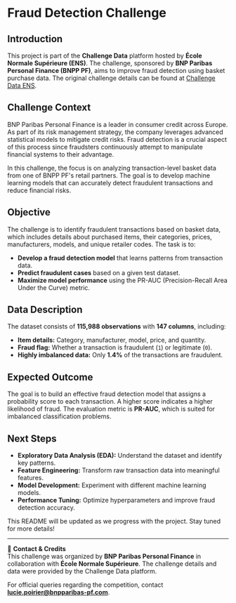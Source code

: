 # Fraud Detection Challenge

## Introduction
This project is part of the **Challenge Data** platform hosted by **École Normale Supérieure (ENS)**. The challenge, sponsored by **BNP Paribas Personal Finance (BNPP PF)**, aims to improve fraud detection using basket purchase data. The original challenge details can be found at [Challenge Data ENS](https://challengedata.ens.fr/participants/challenges/104/).

## Challenge Context
BNP Paribas Personal Finance is a leader in consumer credit across Europe. As part of its risk management strategy, the company leverages advanced statistical models to mitigate credit risks. Fraud detection is a crucial aspect of this process since fraudsters continuously attempt to manipulate financial systems to their advantage.

In this challenge, the focus is on analyzing transaction-level basket data from one of BNPP PF's retail partners. The goal is to develop machine learning models that can accurately detect fraudulent transactions and reduce financial risks.

## Objective
The challenge is to identify fraudulent transactions based on basket data, which includes details about purchased items, their categories, prices, manufacturers, models, and unique retailer codes. The task is to:
- **Develop a fraud detection model** that learns patterns from transaction data.
- **Predict fraudulent cases** based on a given test dataset.
- **Maximize model performance** using the PR-AUC (Precision-Recall Area Under the Curve) metric.

## Data Description
The dataset consists of **115,988 observations** with **147 columns**, including:
- **Item details:** Category, manufacturer, model, price, and quantity.
- **Fraud flag:** Whether a transaction is fraudulent (`1`) or legitimate (`0`).
- **Highly imbalanced data:** Only **1.4%** of the transactions are fraudulent.

## Expected Outcome
The goal is to build an effective fraud detection model that assigns a probability score to each transaction. A higher score indicates a higher likelihood of fraud. The evaluation metric is **PR-AUC**, which is suited for imbalanced classification problems.

## Next Steps
- **Exploratory Data Analysis (EDA):** Understand the dataset and identify key patterns.
- **Feature Engineering:** Transform raw transaction data into meaningful features.
- **Model Development:** Experiment with different machine learning models.
- **Performance Tuning:** Optimize hyperparameters and improve fraud detection accuracy.

This README will be updated as we progress with the project. Stay tuned for more details!

---

📌 **Contact & Credits**  
This challenge was organized by **BNP Paribas Personal Finance** in collaboration with **École Normale Supérieure**. The challenge details and data were provided by the Challenge Data platform.

For official queries regarding the competition, contact **lucie.poirier@bnpparibas-pf.com**.
